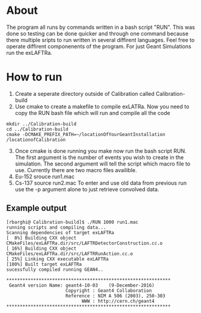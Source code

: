 # About 
The program all runs by commands written in a bash script "RUN". This was done so testing can be done quicker and through one command because there multiple sripts to run written in several diffirent languages. Feel free to operate diffirent componenents of the program. For just Geant Simulations run the exLAFTRa.
# How to run
1. Create a seperate directory outside of Calibration called Calibration-build
2. Use cmake to create a makefile to compile exLATRa. Now you need to copy the RUN bash file which will run and compile all the code 
```
mkdir ../Calibration-build
cd ../Calibration-build
cmake -DCMAKE_PREFIX_PATH=~/locationOfYourGeantInstallation /locationofCalibration
```
3. Once cmake is done running you make now run the bash script RUN. The first argument is the number of events you wish to create in the simulation. The second argument will tell the script which macro file to use. Currently there are two macro files availible. 
1. Eu-152 srouce run1.mac
2. Cs-137 source run2.mac
To enter and use old data from previous run use the -p argument alone to just retrieve convolved data.

## Example output

```
[rbarghi@ Calibration-build]$ ./RUN 1000 run1.mac 
running scripts and compiling data...
Scanning dependencies of target exLAFTRa
[  8%] Building CXX object CMakeFiles/exLAFTRa.dir/src/LAFTRDetectorConstruction.cc.o
[ 16%] Building CXX object CMakeFiles/exLAFTRa.dir/src/LAFTRRunAction.cc.o
[ 25%] Linking CXX executable exLAFTRa
[100%] Built target exLAFTRa
sucessfully compiled running GEAN4..

*************************************************************
 Geant4 version Name: geant4-10-03    (9-December-2016)
                      Copyright : Geant4 Collaboration
                      Reference : NIM A 506 (2003), 250-303
                            WWW : http://cern.ch/geant4
*************************************************************

```


